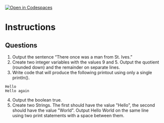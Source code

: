 [![Open in Codespaces](https://classroom.github.com/assets/launch-codespace-2972f46106e565e64193e422d61a12cf1da4916b45550586e14ef0a7c637dd04.svg)](https://classroom.github.com/open-in-codespaces?assignment_repo_id=18022134)
# Instructions  

  ## Questions
  1. Output the sentence “There once was a man from St. Ives.”
  2. Create two integer variables with the values 9 and 5.  Output the quotient (rounded down) and the remainder on separate lines.
  3. Write code that will produce the following printout using only a single println().
~~~
Hello
Hello again
~~~
4. Output the boolean true.
5. Create two Strings. The first should have the value "Hello", the second should have the value "World".  Output Hello World on the same line using two print statements with a space between them.
